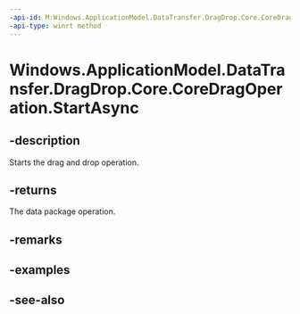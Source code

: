 ----api-id: M:Windows.ApplicationModel.DataTransfer.DragDrop.Core.CoreDragOperation.StartAsync
-api-type: winrt method
---<!-- Method syntaxpublic Windows.Foundation.IAsyncOperation<Windows.ApplicationModel.DataTransfer.DataPackageOperation> StartAsync()--># Windows.ApplicationModel.DataTransfer.DragDrop.Core.CoreDragOperation.StartAsync## -descriptionStarts the drag and drop operation.## -returnsThe data package operation.## -remarks## -examples## -see-also